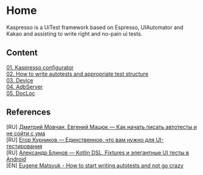 # Home

Kaspresso is a UiTest framework based on Espresso, UIAutomator and Kakao and assisting to write right and no-pain ui tests.

## Content
[01. Kaspresso configurator](./01.%20Kaspresso%20configurator.md) <br>
[02. How to write autotests and appropriate test structure](./02.%20How%20to%20write%20autotests%20and%20appropriate%20test%20structure.md) <br>
[03. Device](./03.%20Device.md) <br>
[04. AdbServer](./04.%20AdbServer.md) <br>
[05. DocLoc](./05.%20DocLoc.md) <br>

## References

[RU] [Дмитрий Мовчан, Евгений Мацюк — Как начать писать автотесты и не сойти с ума](https://youtu.be/q_8UUhVDV7c) <br>
[RU] [Егор Курников — Единственное, что вам нужно для UI-тестирования](https://youtu.be/cTykctRSmuA) <br>
[RU] [Александр Блинов — Kotlin DSL, Fixtures и элегантные UI тесты в Android](https://habr.com/ru/company/hh/blog/455042/) <br>
[EN] [Eugene Matsyuk - How to start writing autotests and not go crazy](https://www.youtube.com/watch?v=xiVDqMlTdbM&feature=youtu.be)
